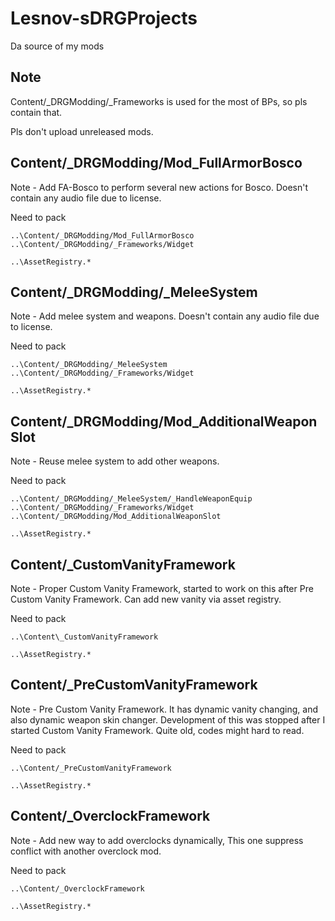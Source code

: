 # Lesnov-sDRGProjects
Da source of my mods

## Note
Content/_DRGModding/_Frameworks is used for the most of BPs, so pls contain that.

Pls don't upload unreleased mods.


## Content/_DRGModding/Mod_FullArmorBosco
Note - Add FA-Bosco to perform several new actions for Bosco. Doesn't contain any audio file due to license.  

Need to pack  
```
..\Content/_DRGModding/Mod_FullArmorBosco
..\Content/_DRGModding/_Frameworks/Widget  

..\AssetRegistry.*  
```

## Content/_DRGModding/_MeleeSystem  
Note - Add melee system and weapons. Doesn't contain any audio file due to license.  

Need to pack  
```
..\Content/_DRGModding/_MeleeSystem  
..\Content/_DRGModding/_Frameworks/Widget  

..\AssetRegistry.*  
```
## Content/_DRGModding/Mod_AdditionalWeaponSlot  
Note - Reuse melee system to add other weapons.  

Need to pack  
```
..\Content/_DRGModding/_MeleeSystem/_HandleWeaponEquip  
..\Content/_DRGModding/_Frameworks/Widget  
..\Content/_DRGModding/Mod_AdditionalWeaponSlot  

..\AssetRegistry.*  
```

## Content/_CustomVanityFramework
Note - Proper Custom Vanity Framework, started to work on this after Pre Custom Vanity Framework. Can add new vanity via asset registry.

Need to pack  
```
..\Content\_CustomVanityFramework

..\AssetRegistry.*
```

## Content/_PreCustomVanityFramework
Note - Pre Custom Vanity Framework. It has dynamic vanity changing, and also dynamic weapon skin changer. Development of this was stopped after I started Custom Vanity Framework. Quite old, codes might hard to read.

Need to pack  
```
..\Content/_PreCustomVanityFramework

..\AssetRegistry.*
```

## Content/_OverclockFramework
Note - Add new way to add overclocks dynamically, This one suppress conflict with another overclock mod.

Need to pack  
```
..\Content/_OverclockFramework

..\AssetRegistry.*
```
